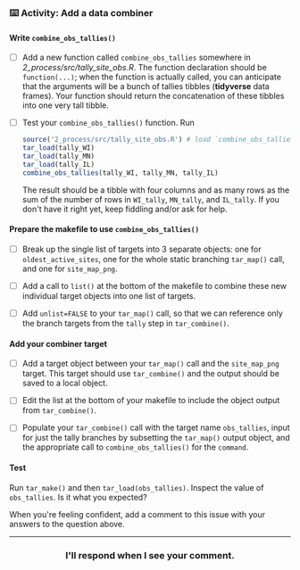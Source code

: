 ### :keyboard: Activity: Add a data combiner

#### Write `combine_obs_tallies()`

- [ ] Add a new function called `combine_obs_tallies` somewhere in *2_process/src/tally_site_obs.R*. The function declaration should be `function(...)`; when the function is actually called, you can anticipate that the arguments will be a bunch of tallies tibbles (**tidyverse** data frames). Your function should return the concatenation of these tibbles into one very tall tibble.

- [ ] Test your `combine_obs_tallies()` function. Run
  ```r
  source('2_process/src/tally_site_obs.R') # load `combine_obs_tallies()`
  tar_load(tally_WI)
  tar_load(tally_MN)
  tar_load(tally_IL)
  combine_obs_tallies(tally_WI, tally_MN, tally_IL)
  ```
  The result should be a tibble with four columns and as many rows as the sum of the number of rows in `WI_tally`, `MN_tally`, and `IL_tally`. If you don't have it right yet, keep fiddling and/or ask for help.

#### Prepare the makefile to use `combine_obs_tallies()`

- [ ] Break up the single list of targets into 3 separate objects: one for `oldest_active_sites`, one for the whole static branching `tar_map()` call, and one for `site_map_png`. 

- [ ] Add a call to `list()` at the bottom of the makefile to combine these new individual target objects into one list of targets.

- [ ] Add `unlist=FALSE` to your `tar_map()` call, so that we can reference only the branch targets from the `tally` step in `tar_combine()`.

#### Add your combiner target

- [ ] Add a target object between your `tar_map()` call and the `site_map_png` target. This target should use `tar_combine()` and the output should be saved to a local object.

- [ ] Edit the list at the bottom of your makefile to include the object output from `tar_combine()`.

- [ ] Populate your `tar_combine()` call with the target name `obs_tallies`, input for just the tally branches by subsetting the `tar_map()` output object, and the appropriate call to `combine_obs_tallies()` for the `command`.

#### Test

Run `tar_make()` and then `tar_load(obs_tallies)`. Inspect the value of `obs_tallies`. Is it what you expected?

When you're feeling confident, add a comment to this issue with your answers to the question above.

<hr><h3 align="center">I'll respond when I see your comment.</h3>
